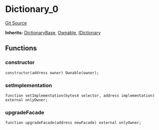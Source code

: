 # Dictionary_0
[Git Source](https://github.com/metacontract/mc/blob/8438d83ed04f942f1b69f22b0cb556723d88a8f9/resources/devkit/api-reference/Flattened.sol)

**Inherits:**
[DictionaryBase](/resources/devkit/api-reference/Flattened.sol/abstract.DictionaryBase), [Ownable](/resources/devkit/api-reference/Flattened.sol/abstract.Ownable), [IDictionary](/resources/devkit/api-reference/Flattened.sol/interface.IDictionary)


## Functions
### constructor


```solidity
constructor(address owner) Ownable(owner);
```

### setImplementation


```solidity
function setImplementation(bytes4 selector, address implementation) external onlyOwner;
```

### upgradeFacade


```solidity
function upgradeFacade(address newFacade) external onlyOwner;
```

